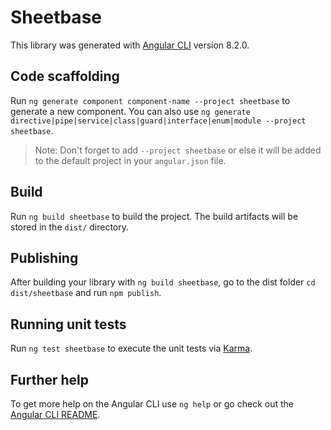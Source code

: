 # Sheetbase

This library was generated with [Angular CLI](https://github.com/angular/angular-cli) version 8.2.0.

## Code scaffolding

Run `ng generate component component-name --project sheetbase` to generate a new component. You can also use `ng generate directive|pipe|service|class|guard|interface|enum|module --project sheetbase`.
> Note: Don't forget to add `--project sheetbase` or else it will be added to the default project in your `angular.json` file. 

## Build

Run `ng build sheetbase` to build the project. The build artifacts will be stored in the `dist/` directory.

## Publishing

After building your library with `ng build sheetbase`, go to the dist folder `cd dist/sheetbase` and run `npm publish`.

## Running unit tests

Run `ng test sheetbase` to execute the unit tests via [Karma](https://karma-runner.github.io).

## Further help

To get more help on the Angular CLI use `ng help` or go check out the [Angular CLI README](https://github.com/angular/angular-cli/blob/master/README.md).

